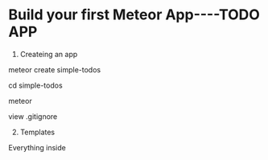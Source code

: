 # Build your first Meteor App----TODO APP

1. Createing an app

meteor create simple-todos

cd simple-todos

meteor

view .gitignore

2. Templates

Everything inside <template> tags is compiled into Meteor templates, which can be include inside HTML with {{> templateName}} or referenced in your JavaScript with Template.templateName.

All of the code in your HTML files is compiled with Meteor's Spacebars comiler, Spacebars use statements surrounded by double curly braces such as {{#each}} and {{#if}} to let your  add
logic and data to your views.

